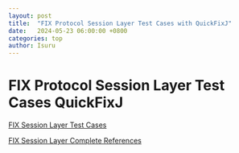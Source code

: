 ```yaml
---
layout: post
title:  "FIX Protocol Session Layer Test Cases with QuickFixJ"
date:   2024-05-23 06:00:00 +0800
categories: top
author: Isuru
---
```


# FIX Protocol Session Layer Test Cases QuickFixJ

[FIX Session Layer Test Cases](https://www.fixtrading.org/standards/fix-session-layer/)

[FIX Session Layer Complete References](https://www.fixtrading.org/standards/fix-session-layer-online/)